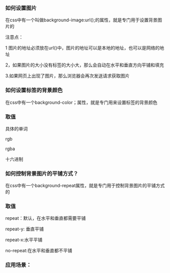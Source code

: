 ### 如何设置图片

在css中有一个叫做background-image:url\(\);的属性，就是专门用于设置背景图片的

注意点：

1 图片的地址必须放在url\(\)中，图片的地址可以是本地的地址，也可以是网络的地址

2，如果图片的大小没有标签的大小大，那么会自动在水平和垂直方向平铺和填充

3.如果网页上出现了图片，那么浏览器会再次发送请求获取图片

### 如何设置标签的背景颜色

在css中有一个background-color；属性，就是专门用来设置标签的背景颜色

### 取值

具体的单词

rgb

rgba

十六进制

### 如何控制背景图片的平铺方式？

在css中有一个background-repeat属性，就是专门用于控制背景图片的平铺方式的

### 取值

repeat：默认，在水平和垂直都需要平铺

repeat-y: 垂直平铺

repeat-x:水平平铺

no-repeat:在水平和垂直都不平铺

### 应用场景：





